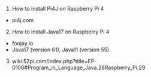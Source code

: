 1. How to install Pi4J on Raspberry Pi 4
- pi4j.com
2. How to install Java17 on Raspberry Pi 4
- foojay.io
- Java17 (version 61), Java11 (version 55)
3. wiki.52pi.com/index.php?title=EP-0106#Program_in_Language_Java.28Raspberry_Pi.29
